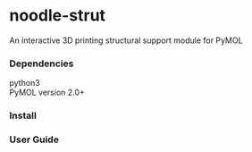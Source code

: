 # noodle-strut
An interactive 3D printing structural support module for PyMOL

### Dependencies
python3  
PyMOL version 2.0+

### Install



### User Guide

